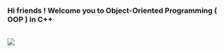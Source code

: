 ### Hi friends ! Welcome you to Object-Oriented Programming ( OOP ) in C++

<br>

<img align="center" src="https://i.pinimg.com/originals/17/de/a7/17dea75915a31fcc1577b87f4d6c5a17.png" />
